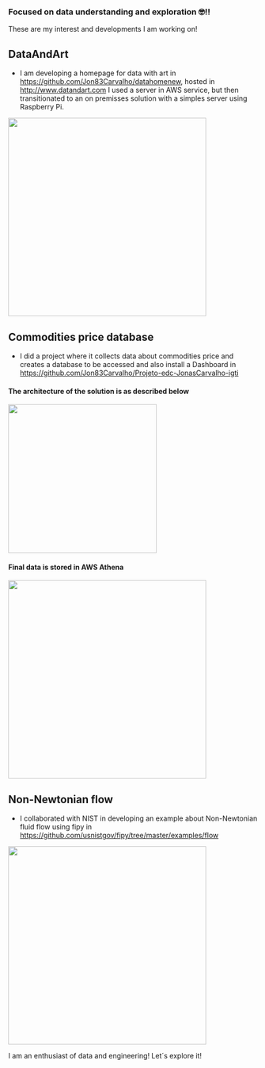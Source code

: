 ### Focused on data understanding and exploration 🤓!!



These are my interest and developments I am working on!

## DataAndArt
- I am developing a homepage for data with art in https://github.com/Jon83Carvalho/datahomenew, hosted in http://www.datandart.com
I used a server in AWS service, but then transitionated to an on premisses solution with a simples server using Raspberry Pi.
<img src="https://user-images.githubusercontent.com/25573262/187332185-a6d29d59-5b17-4ba5-aaf4-5e9d35ea0251.png" width="400">


## Commodities price database
- I did a project where it collects data about commodities price and creates a database to be accessed and also install a Dashboard in https://github.com/Jon83Carvalho/Projeto-edc-JonasCarvalho-igti

#### The architecture of the solution is as described below
<img src="https://user-images.githubusercontent.com/25573262/182053170-680f84e3-d68d-46db-bca2-8f37b598e505.png" width="300">

#### Final data is stored in AWS Athena
<img src="https://user-images.githubusercontent.com/25573262/182052973-03acde3b-cb87-4357-9250-55a05dbf628b.png" width="400">

## Non-Newtonian flow
- I collaborated with NIST in developing an example about Non-Newtonian fluid flow using fipy in https://github.com/usnistgov/fipy/tree/master/examples/flow

<img src="https://user-images.githubusercontent.com/25573262/182053048-1fd05de5-158a-4195-853c-45f15d32e449.png" width="400">


I am an enthusiast of data and engineering! Let´s explore it!
